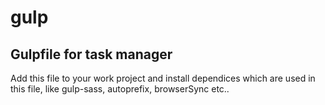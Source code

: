 # gulp

## Gulpfile for task manager

Add this file to your work project and install dependices which are used in this file, like gulp-sass, autoprefix, browserSync etc..
